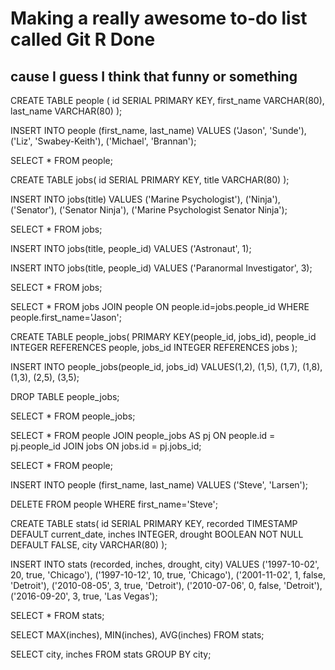 # Making a really awesome to-do list called Git R Done

## cause I guess I think that funny or something

CREATE TABLE people ( id SERIAL PRIMARY KEY, first_name VARCHAR(80), last_name VARCHAR(80) );

INSERT INTO people (first_name, last_name) VALUES ('Jason', 'Sunde'), ('Liz', 'Swabey-Keith'), ('Michael', 'Brannan');

SELECT * FROM people;

CREATE TABLE jobs( id SERIAL PRIMARY KEY, title VARCHAR(80) );

INSERT INTO jobs(title) VALUES ('Marine Psychologist'), ('Ninja'), ('Senator'), ('Senator Ninja'), ('Marine Psychologist Senator Ninja');

SELECT * FROM jobs;

INSERT INTO jobs(title, people_id) VALUES ('Astronaut', 1);

INSERT INTO jobs(title, people_id) VALUES ('Paranormal Investigator', 3);

SELECT * FROM jobs;

SELECT * FROM jobs JOIN people ON people.id=jobs.people_id WHERE people.first_name='Jason';

CREATE TABLE people_jobs( PRIMARY KEY(people_id, jobs_id), people_id INTEGER REFERENCES people, jobs_id INTEGER REFERENCES jobs );

INSERT INTO people_jobs(people_id, jobs_id) VALUES(1,2), (1,5), (1,7), (1,8), (1,3), (2,5), (3,5);

DROP TABLE people_jobs;

SELECT * FROM people_jobs;

SELECT * FROM people JOIN people_jobs AS pj ON people.id = pj.people_id JOIN jobs ON jobs.id = pj.jobs_id;

SELECT * FROM people;

INSERT INTO people (first_name, last_name) VALUES ('Steve', 'Larsen');

DELETE FROM people WHERE first_name='Steve';

CREATE TABLE stats( id SERIAL PRIMARY KEY, recorded TIMESTAMP DEFAULT current_date, inches INTEGER, drought BOOLEAN NOT NULL DEFAULT FALSE, city VARCHAR(80) );

INSERT INTO stats (recorded, inches, drought, city) VALUES ('1997-10-02', 20, true, 'Chicago'), ('1997-10-12', 10, true, 'Chicago'), ('2001-11-02', 1, false, 'Detroit'), ('2010-08-05', 3, true, 'Detroit'), ('2010-07-06', 0, false, 'Detroit'), ('2016-09-20', 3, true, 'Las Vegas');

SELECT * FROM stats;

SELECT MAX(inches), MIN(inches), AVG(inches) FROM stats;

SELECT city, inches FROM stats GROUP BY city;
